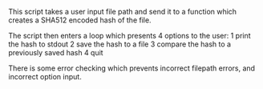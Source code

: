 This script takes a user input file path and send it to a function which creates a SHA512 encoded hash of the file.

The script then enters a loop which presents 4 options to the user:
	1 print the hash to stdout
	2 save the hash to a file 
	3 compare the hash to a previously saved hash
	4 quit

There is some error checking which prevents incorrect filepath errors, and incorrect option input.